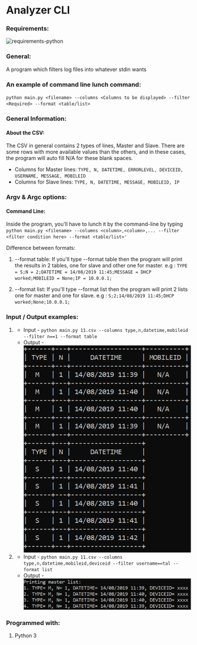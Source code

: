 # Analyzer CLI
### Requirements:

![requirements-python](https://img.shields.io/badge/requirements-python--3.6-brightgreen.svg)

### General:
A program which filters log files into whatever stdin wants

### An example of command line lunch command:
`python main.py <filename> --columns <Columns to be displayed> --filter <Required> --format <table/list>`

### General Information:
#### About the CSV:
The CSV in general contains 2 types of lines, Master and Slave.
There are some rows with more available values than the others, and in these cases, the program will auto fill N/A for these blank spaces.
- Columns for Master lines:
`TYPE, N, DATETIME, ERRORLEVEL, DEVICEID, USERNAME, MESSAGE, MOBILEID`
- Columns for Slave lines:
`TYPE, N, DATETIME, MESSAGE, MOBILEID, IP ` 


### Argv & Argc options:
#### Command Line:
Inside the program, you'll have to lunch it by the command-line by typing `python main.py <filename> --columns <column>,<column>,... --filter <filter condition here> --format <table/list>'`

Difference between formats:
1. --format table:
If you'll type --format table then the program will print the results in 2 tables, one for slave and other one for master.
e.g : `TYPE = S;N = 2;DATETIME = 14/08/2019 11:45;MESSAGE = DHCP worked;MOBILEID = None;IP = 10.0.0.1;`

2. --format list:
If you'll type --format list then the program will print 2 lists one for master and one for slave.
e.g : `S;2;14/08/2019 11:45;DHCP worked;None;10.0.0.1;`

### Input / Output examples:
1. - Input - `python main.py 11.csv --columns type,n,datetime,mobileid --filter n==1 --format table`
   - Output - 
   ![Image description](/img/output1.png)

2. - Input - `python main.py 11.csv --columns type,n,datetime,mobileid,deviceid --filter username==tal --format list`
   - Output - 
   ![Image description](/img/output2.png)



### Programmed with:
1. Python 3
